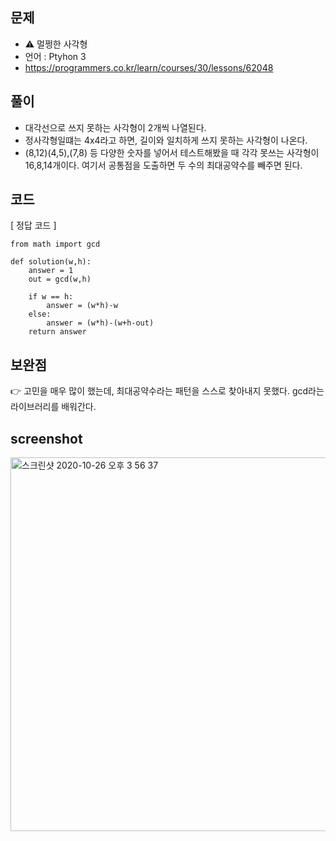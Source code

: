 ## 문제
- ⚠️ 멀쩡한 사각형
- 언어 : Ptyhon 3
- https://programmers.co.kr/learn/courses/30/lessons/62048


## 풀이
- 대각선으로 쓰지 못하는 사각형이 2개씩 나열된다.
- 정사각형일떄는 4x4라고 하면, 길이와 일치하게 쓰지 못하는 사각형이 나온다.
- (8,12)(4,5),(7,8) 등 다양한 숫자를 넣어서 테스트해봤을 때 각각 못쓰는 사각형이 16,8,14개이다. 여기서 공통점을 도출하면 두 수의 최대공약수를 빼주면 된다.

## 코드

[ 정답 코드 ]
```
from math import gcd

def solution(w,h):
    answer = 1
    out = gcd(w,h)
        
    if w == h:
        answer = (w*h)-w
    else:
        answer = (w*h)-(w+h-out)
    return answer
```

## 보완점

👉 고민을 매우 많이 했는데, 최대공약수라는 패턴을 스스로 찾아내지 못했다. gcd라는 라이브러리를 배워간다.


## screenshot
<img width="598" alt="스크린샷 2020-10-26 오후 3 56 37" src="https://user-images.githubusercontent.com/35520314/97459594-4854f380-197f-11eb-8285-9255e705cae2.png">


